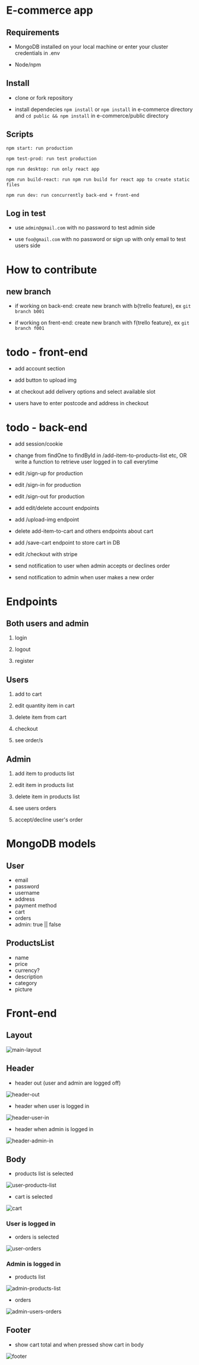 # E-commerce app

## Requirements

* MongoDB installed on your local machine or enter your cluster credentials in .env

* Node/npm

## Install

* clone or fork repository

* install dependecies ```npm install``` or ```npm install``` in e-commerce directory and ```cd public && npm install``` in e-commerce/public directory

## Scripts

```npm start: run production```

```npm test-prod: run test production```

```npm run desktop: run only react app```

```npm run build-react: run npm run build for react app to create static files```

```npm run dev: run concurrently back-end + front-end```

## Log in test

* use ```admin@gmail.com``` with no password to test admin side

* use ```foo@gmail.com``` with no password or sign up with only email to test users side

# How to contribute

## new branch

* if working on back-end: create new branch with b{trello feature}, ex ```git branch b001```

* if working on frent-end: create new branch with f{trello feature}, ex ```git branch f001```

# todo - front-end

* add account section

* add button to upload img

* at checkout add delivery options and select available slot

* users have to enter postcode and address in checkout

# todo - back-end

* add session/cookie

* change from findOne to findById in /add-item-to-products-list etc, OR write a function to retrieve user logged in to call everytime

* edit /sign-up for production

* edit /sign-in for production

* edit /sign-out for production

* add edit/delete account endpoints

* add /upload-img endpoint

* delete add-item-to-cart and others endpoints about cart

* add /save-cart endpoint to store cart in DB

* edit /checkout with stripe

* send notification to user when admin accepts or declines order

* send notification to admin when user makes a new order

# Endpoints

## Both users and admin

1. login

2. logout

3. register

## Users

1. add to cart

2. edit quantity item in cart

3. delete item from cart

4. checkout

5. see order/s

## Admin

1. add item to products list

2. edit item in products list

3. delete item in products list

4. see users orders

5. accept/decline user's order

# MongoDB models

## User

* email
* password
* username
* address
* payment method
* cart
* orders
* admin: true || false

## ProductsList

* name
* price
* currency?
* description
* category
* picture

# Front-end

## Layout

![main-layout](./files/main-layout.png)

## Header

* header out (user and admin are logged off)

![header-out](./files/header-out.png)

* header when user is logged in

![header-user-in](./files/header-user-in.png)

* header when admin is logged in

![header-admin-in](./files/header-admin-in.png)

## Body

* products list is selected

![user-products-list](./files/user-products-list.png)

* cart is selected

![cart](./files/cart.png)

### User is logged in


* orders is selected

![user-orders](./files/user-orders.png)

### Admin is logged in

* products list

![admin-products-list](./files/admin-products-list.png)


* orders

![admin-users-orders](./files/admin-users-orders.png)

## Footer

* show cart total and when pressed show cart in body

![footer](./files/footer.png)
